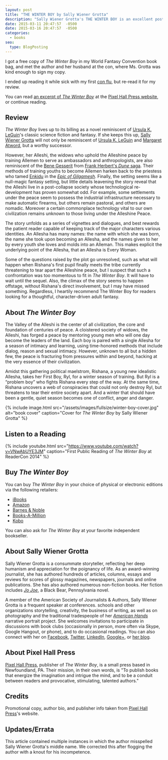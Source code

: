 ```yaml
---
layout: post
title: "THE WINTER BOY by Sally Wiener Grotta"
description: "Sally Wiener Grotta's THE WINTER BOY is an excellent post-collapse feminist fantasy novel from Pixel Hall Press"
date: 2015-03-11 20:47:57  -0500
date: 2015-03-16 20:47:57  -0500
categories: 
  - books
seo:
  type: BlogPosting
---
```

I got a free copy of *The Winter Boy* in my World Fantasy Convention book bag, and met the author and her husband at the con, where Ms. Grotta was kind enough to sign my copy. 

I ended up reading it while sick with my first [con flu](http://www.urbandictionary.com/define.php?term=con%20flu), but re-read it for my review.

You can read [an excerpt of *The Winter Boy*](http://www.pixelhallpress.com/_assets/The%20Winter%20Boy%20by%20Sally%20Wiener%20Grotta%20EXCERPT.pdf) at the [Pixel Hall Press website](http://pixelhallpress.com), or continue reading.

## Review

*The Winter Boy* lives up to its billing as a novel reminiscent of [Ursula K. LeGuin](http://www.ursulakleguin.com/)'s classic science fiction and fantasy. If she keeps this up, [Sally Wiener Grotta](http://www.grotta.net/) will not only be reminiscent of [Ursula K. LeGuin](http://www.ursulakleguin.com/) and [Margaret Atword](http://margaretatwood.ca/), but a worthy successor.

However, her Alleshi, the widows who uphold the Alleshine peace by training Allemen to serve as ambassadors and anthropologists, are also reminiscent of the [Bene Gesserit](http://en.wikipedia.org/wiki/Bene_Gesserit) from [Frank Herbert's *Dune* saga](http://www.dunenovels.com/). Their methods of training youths to become Allemen harken back to the priestess who tamed [Enkidu](http://en.wikipedia.org/wiki/Enkidu) in the [*Epic of Gilgamesh*](http://www.sacred-texts.com/ane/eog/). Finally, the setting seems like a null-magic fantasy setting, but little details leavening the story reveal that the Alleshi live in a post-collapse society whose technological re-development has proven somewhat odd. For example, some settlements under the peace seem to possess the industrial infrastructure necessary to make automatic firearms, but others remain pastoral, and others are nomadic. Moreover a certain commonplace technology vital to our own civilization remains unknown to those living under the Alleshine Peace.

The story unfolds as a series of vignettes and dialogues, and best rewards the patient reader capable of keeping track of the major characters various identities. An Allesha has many names: the name with which she was born, the name she took upon becoming an Allesha, and the names given to her by every youth she loves and molds into an Alleman. This makes explicit the underlying point of the Allesha, that an Allesha is Every Woman.

Some of the questions raised by the plot go unresolved, such as what will happen when Rishana's first pupil finally meets the tribe currently threatening to tear apart the Alleshine peace, but I suspect that such a confrontation was too momentous to fit in *The Winter Boy*. It will have to wait until the sequel. Also, the climax of the story seems to happen offstage, without Rishana's direct involvement, but I may have missed something. Regardless, I heartily recommend The Winter Boy for readers looking for a thoughtful, character-driven adult fantasy.

## About *The Winter Boy*

The Valley of the Alleshi is the center of all civilization, the core and foundation of centuries of peace. A cloistered society of widows, the Alleshi, has forged a peace by mentoring young men who will one day become the leaders of the land. Each boy is paired with a single Allesha for a season of intimacy and learning, using time-honored methods that include dialog, reason and sexual intimacy. However, unknown to all but a hidden few, the peace is fracturing from pressures within and beyond, hacking at the very essence of their civilization.

Amidst this gathering political maelstrom, Rishana, a young new idealistic Allesha, takes her First Boy, Ryl, for a winter season of training. But Ryl is a “problem boy” who fights Rishana every step of the way. At the same time, Rishana uncovers a web of conspiracies that could not only destroy Ryl, but threatens to tear their entire society apart. And a winter that should have been a gentle, quiet season becomes one of conflict, anger and danger.

{% include image.html src="/assets/images/fullsize/winter-boy-cover.jpg" alt="book cover" caption="Cover for *The Winter Boy* by Sally Wiener Grotta" %}

## Listen to a Reading

{% include youtube.html src="https://www.youtube.com/watch?v=VNwAbUYE3JM" caption="First Public Reading of *The Winter Boy* at ReaderCon 2014" %}

## Buy *The Winter Boy*

You can buy *The Winter Boy* in your choice of physical or electronic editions via the following retailers:

 * [iBooks](https://itunes.apple.com/us/book/the-winter-boy/id903457242?mt=11)
 * [Amazon](http://www.amazon.com/gp/product/B00M2AAHFY/ref=as_li_tl?ie=UTF8&camp=1789&creative=9325&creativeASIN=B00M2AAHFY&linkCode=as2&tag=wwwgrottanet-20&linkId=CANJMR544VHSXE22)
 * [Barnes & Noble](http://click.linksynergy.com/link?id=wuZssfs32dE&offerid=261457.9780988387195&type=2&murl=http%3A//search.barnesandnoble.com/The-Winter-Boy/Sally-Wiener-Grotta/e/9780988387195)
 * [Books-A-Million](http://www.booksamillion.com/p/Winter-Boy/Sally-Wiener-Grotta/Q806791624?id=6092686482536)
 * [Kobo](http://store.kobobooks.com/en-US/ebook/the-winter-boy)

You can also ask for *The Winter Boy* at your favorite independent bookseller.

## About Sally Wiener Grotta

Sally Wiener Grotta is a consummate storyteller, reflecting her deep humanism and appreciation for the poignancy of life. As an award-winning journalist, she has authored hundreds of articles, columns, essays and reviews for scores of glossy magazines, newspapers, journals and online publications. She has also authored numerous non-fiction books. Her fiction includes [*Jo Joe*](http://www.pixelhallpress.com/jo_joe.html), a Black Bear, Pennsylvania novel.

A member of the American Society of Journalists & Authors, Sally Wiener Grotta is a frequent speaker at conferences. schools and other organizations storytelling, creativity, the business of writing, as well as on photography and the traditional tradespeople of her [*American Hands*](http://www.amhands.com/) narrative portrait project. She welcomes invitations to participate in discussions with book clubs (occasionally in person, more often via Skype, Google Hangout, or phone), and to do occasional readings. You can also connect with her on [Facebook](http://www.facebook.com/sallywienergrotta), [Twitter](https://twitter.com/SallyWGrotta), [LinkedIn](http://www.linkedin.com/in/sallywienergrotta), [Google+](https://plus.google.com/u/0/101722325994826119365#101722325994826119365/posts), or [her blog](http://www.grotta.net/blog.htm).

## About Pixel Hall Press

[Pixel Hall Press](http://pixelhallpress.com), publisher of *The Winter Boy*, is a small press based in Newfoundland, PA. Their mission, in their own words, is "To publish books that energize the imagination and intrigue the mind, and to be a conduit between readers and provocative, stimulating, talented authors."

## Credits

Promotional copy, author bio, and publisher info taken from [Pixel Hall Press](http://pixelhallpress.com)'s website.

## Updates/Errata

This article contained multiple instances in which the author misspelled Sally Wiener Grotta's middle name. We corrected this after flogging the author with a knout for his incompetence.
